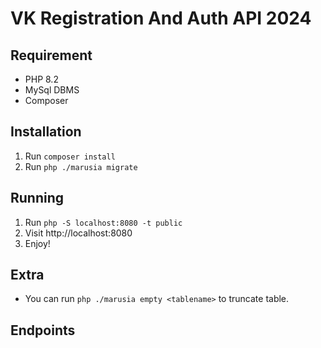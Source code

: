 # VK Registration And Auth API 2024

## Requirement

- PHP 8.2
- MySql DBMS
- Composer

## Installation

1. Run `composer install`
2. Run `php ./marusia migrate`

## Running

1. Run `php -S localhost:8080 -t public`
2. Visit http://localhost:8080
3. Enjoy!

## Extra

- You can run `php ./marusia empty <tablename>` to truncate table.

## Endpoints
